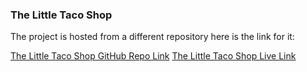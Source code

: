 ### The Little Taco Shop 
The project is hosted from a different repository here is the link for it: 

[The Little Taco Shop GitHub Repo Link](https://github.com/tenbite-daniel/little-taco-shop)
[The Little Taco Shop Live Link](https://tenbite-daniel.github.io/little-taco-shop/)
